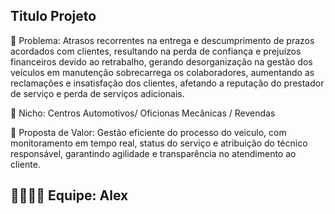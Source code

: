 Titulo Projeto 
-------------------
🙁 Problema: Atrasos recorrentes na entrega e descumprimento de prazos acordados com clientes, resultando na perda de confiança e prejuízos financeiros devido ao retrabalho, gerando desorganização na gestão dos veículos em manutenção sobrecarrega os colaboradores, aumentando as reclamações e insatisfação dos clientes, afetando a reputação do prestador de serviço e perda de serviços adicionais.

🙂 Nicho: Centros Automotivos/ Oficionas Mecânicas / Revendas

🎁 Proposta de Valor: Gestão eficiente do processo do veiculo, com monitoramento em tempo real, status do serviço e atribuição do técnico responsável, garantindo agilidade e transparência no atendimento ao cliente.

🧑‍💻👩‍💻 Equipe: Alex
-------------------